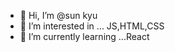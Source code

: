 - 👋 Hi, I’m @sun kyu
- 👀 I’m interested in ... JS,HTML,CSS
- 🌱 I’m currently learning ...React

<!---
tjsrbkR/tjsrbkR is a ✨ special ✨ repository because its `README.md` (this file) appears on your GitHub profile.
You can click the Preview link to take a look at your changes.
--->
